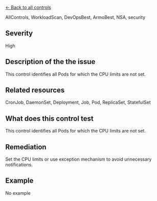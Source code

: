 [← Back to all controls](index.md)


AllControls, WorkloadScan, DevOpsBest, ArmoBest, NSA, security

## Severity

High

## Description of the the issue

This control identifies all Pods for which the CPU limits are not set.

## Related resources

CronJob, DaemonSet, Deployment, Job, Pod, ReplicaSet, StatefulSet

## What does this control test

This control identifies all Pods for which the CPU limits are not set.

## Remediation

Set the CPU limits or use exception mechanism to avoid unnecessary notifications.

## Example

No example
